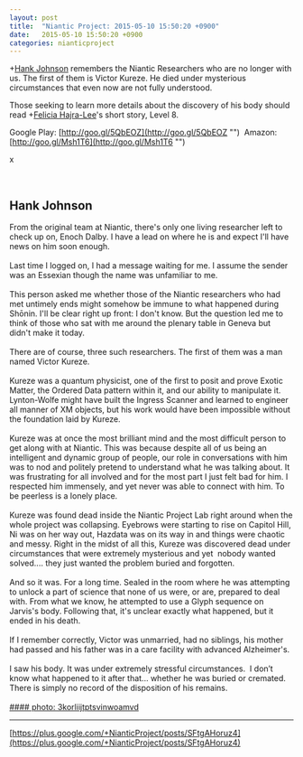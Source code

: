 ```yaml
---
layout: post
title:  "Niantic Project: 2015-05-10 15:50:20 +0900"
date:   2015-05-10 15:50:20 +0900
categories: nianticproject
---
```

+[Hank Johnson](https://plus.google.com/117792105926525258257 "") remembers the Niantic Researchers who are no longer with us. The first of them is Victor Kureze. He died under mysterious circumstances that even now are not fully understood.

Those seeking to learn more details about the discovery of his body should read +[Felicia Hajra-Lee](https://plus.google.com/118344555717370644832 "")'s short story, Level 8.

Google Play: [http://goo.gl/5QbEOZ](http://goo.gl/5QbEOZ "") 
Amazon: [http://goo.gl/Msh1T6](http://goo.gl/Msh1T6 "") 

x<div class="shared"><br /><h2>Hank Johnson</h2>From the original team at Niantic, there's only one living researcher left to check up on, Enoch Dalby. I have a lead on where he is and expect I'll have news on him soon enough.<br /><br />Last time I logged on, I had a message waiting for me. I assume the sender was an Essexian though the name was unfamiliar to me.<br /><br />This person asked me whether those of the Niantic researchers who had met untimely ends might somehow be immune to what happened during Shōnin. I'll be clear right up front: I don't know. But the question led me to think of those who sat with me around the plenary table in Geneva but didn't make it today.<br /><br />There are of course, three such researchers. The first of them was a man named Victor Kureze.<br /><br />Kureze was a quantum physicist, one of the first to posit and prove Exotic Matter, the Ordered Data pattern within it, and our ability to manipulate it. Lynton-Wolfe might have built the Ingress Scanner and learned to engineer all manner of XM objects, but his work would have been impossible without the foundation laid by Kureze. <br /><br />Kureze was at once the most brilliant mind and the most difficult person to get along with at Niantic. This was because despite all of us being an intelligent and dynamic group of people, our role in conversations with him was to nod and politely pretend to understand what he was talking about. It was frustrating for all involved and for the most part I just felt bad for him. I respected him immensely, and yet never was able to connect with him. To be peerless is a lonely place.<br /><br />Kureze was found dead inside the Niantic Project Lab right around when the whole project was collapsing. Eyebrows were starting to rise on Capitol Hill, Ni was on her way out, Hazdata was on its way in and things were chaotic and messy. Right in the midst of all this, Kureze was discovered dead under circumstances that were extremely mysterious and yet  nobody wanted solved.... they just wanted the problem buried and forgotten.<br /><br />And so it was. For a long time. Sealed in the room where he was attempting to unlock a part of science that none of us were, or are, prepared to deal with. From what we know, he attempted to use a Glyph sequence on Jarvis's body. Following that, it's unclear exactly what happened, but it ended in his death.<br /><br />If I remember correctly, Victor was unmarried, had no siblings, his mother had passed and his father was in a care facility with advanced Alzheimer's.<br /><br />I saw his body. It was under extremely stressful circumstances.  I don’t know what happened to it after that... whether he was buried or cremated. There is simply no record of the disposition of his remains.<br /><br /></div>
[#### photo: 3korliijtptsvinwoamvd](https://lh3.googleusercontent.com/-g8Evo4SthYk/VU79ACmYuUI/AAAAAAAACuc/WPogEXB_CTo/w300-h300/Kureze.jpg "")
- - -
[https://plus.google.com/+NianticProject/posts/SFtgAHoruz4](https://plus.google.com/+NianticProject/posts/SFtgAHoruz4)
